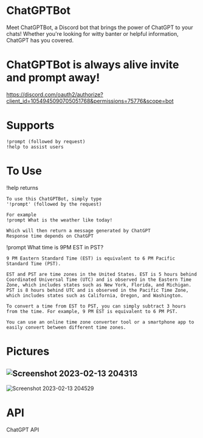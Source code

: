 # ChatGPTBot

Meet ChatGPTBot, a Discord bot that brings the power of ChatGPT to your chats! Whether you're looking for witty banter or helpful information, ChatGPT has you covered.

# ChatGPTBot is always alive invite and prompt away!
https://discord.com/oauth2/authorize?client_id=1054945090705051768&permissions=75776&scope=bot


# Supports
```
!prompt (followed by request)
!help to assist users
```

# To Use
!help returns 
```
To use this ChatGPTBot, simply type
'!prompt' (followed by the request)

For example
!prompt What is the weather like today!

Which will then return a message generated by ChatGPT
Response time depends on ChatGPT
```
!prompt What time is 9PM EST in PST?
```
9 PM Eastern Standard Time (EST) is equivalent to 6 PM Pacific Standard Time (PST).

EST and PST are time zones in the United States. EST is 5 hours behind Coordinated Universal Time (UTC) and is observed in the Eastern Time Zone, which includes states such as New York, Florida, and Michigan. PST is 8 hours behind UTC and is observed in the Pacific Time Zone, which includes states such as California, Oregon, and Washington.

To convert a time from EST to PST, you can simply subtract 3 hours from the time. For example, 9 PM EST is equivalent to 6 PM PST.

You can use an online time zone converter tool or a smartphone app to easily convert between different time zones.
```
# Pictures
![Screenshot 2023-02-13 204313](https://user-images.githubusercontent.com/78048789/218616782-6b0e5842-f54b-46bd-a816-256fc7f964dc.png)
-------
![Screenshot 2023-02-13 204529](https://user-images.githubusercontent.com/78048789/218617090-ed718fec-c723-4b0f-82aa-71e356e2ce5d.png)

# API
ChatGPT API


